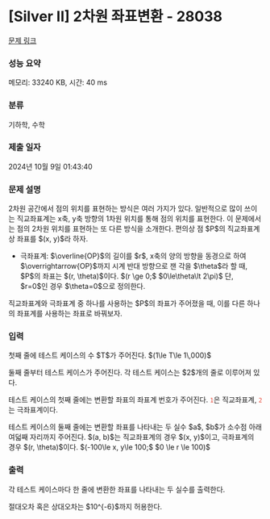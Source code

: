 # [Silver II] 2차원 좌표변환 - 28038 

[문제 링크](https://www.acmicpc.net/problem/28038) 

### 성능 요약

메모리: 33240 KB, 시간: 40 ms

### 분류

기하학, 수학

### 제출 일자

2024년 10월 9일 01:43:40

### 문제 설명

<p>2차원 공간에서 점의 위치를 표현하는 방식은 여러 가지가 있다. 일반적으로 많이 쓰이는 직교좌표계는 x축, y축 방향의 1차원 위치를 통해 점의 위치를 표현한다. 이 문제에서는 점의 2차원 위치를 표현하는 또 다른 방식을 소개한다. 편의상 점 $P$의 직교좌표계상 좌표를 $(x, y)$라 하자.</p>

<ul>
	<li>극좌표계: $\overline{OP}$의 길이를 $r$, x축의 양의 방향을 동경으로 하여 $\overrightarrow{OP}$까지 시계 반대 방향으로 잰 각을 $\theta$라 할 때, $P$의 좌표는 $(r, \theta)$이다. $(r \ge 0;$ $0\le\theta\lt 2\pi)$ 단, $r=0$인 경우 $\theta=0$으로 정의한다.</li>
</ul>

<p>직교좌표계와 극좌표계 중 하나를 사용하는 $P$의 좌표가 주어졌을 때, 이를 다른 하나의 좌표계를 사용하는 좌표로 바꿔보자.</p>

### 입력 

 <p>첫째 줄에 테스트 케이스의 수 $T$가 주어진다. $(1\le T\le 1\,000)$</p>

<p>둘째 줄부터 테스트 케이스가 주어진다. 각 테스트 케이스는 $2$개의 줄로 이루어져 있다.</p>

<p>테스트 케이스의 첫째 줄에는 변환할 좌표의 좌표계 번호가 주어진다. <span style="color:#e74c3c;"><code>1</code></span>은 직교좌표계, <span style="color:#e74c3c;"><code>2</code></span>는 극좌표계이다.</p>

<p>테스트 케이스의 둘째 줄에는 변환할 좌표를 나타내는 두 실수 $a$, $b$가 소수점 아래 여덟째 자리까지 주어진다. $(a, b)$는 직교좌표계의 경우 $(x, y)$이고, 극좌표계의 경우 $(r, \theta)$이다. $(-100\le x, y\le 100;$ $0 \le r \le 100)$</p>

### 출력 

 <p>각 테스트 케이스마다 한 줄에 변환한 좌표를 나타내는 두 실수를 출력한다.</p>

<p>절대오차 혹은 상대오차는 $10^{-6}$까지 허용한다.</p>

